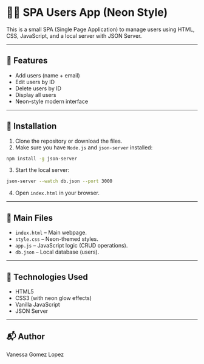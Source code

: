 
# 🧑‍💻 SPA Users App (Neon Style)

This is a small SPA (Single Page Application) to manage users using HTML, CSS, JavaScript, and a local server with JSON Server.

---

## 🌟 Features

- Add users (name + email)
- Edit users by ID
- Delete users by ID
- Display all users
- Neon-style modern interface

---

## 🚀 Installation

1. Clone the repository or download the files.
2. Make sure you have `Node.js` and `json-server` installed:

```bash
npm install -g json-server
```

3. Start the local server:

```bash
json-server --watch db.json --port 3000
```

4. Open `index.html` in your browser.

---

## 📁 Main Files

- `index.html` – Main webpage.
- `style.css` – Neon-themed styles.
- `app.js` – JavaScript logic (CRUD operations).
- `db.json` – Local database (users).

---


## 🔧 Technologies Used

- HTML5
- CSS3 (with neon glow effects)
- Vanilla JavaScript
- JSON Server

---

## 📬 Author

Vanessa Gomez Lopez